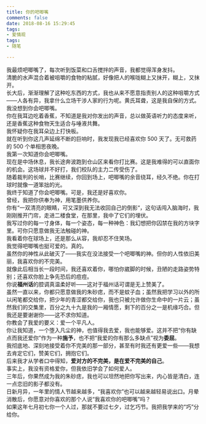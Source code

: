 ```yaml
---
title: 你的吧唧嘴
comments: false
date: 2018-08-16 15:29:45
tags:
- 爱情观
tags: 
- 随笔

---
```

我最烦吧唧嘴了，每次听到饭菜和口舌搅拌的声音，我都觉得浑身发抖。  
清脆的水声混合着被咀嚼的食物的粘腻，好像把人的喉咙糊上又抹开，糊上，又抹开。  <!--more-->  
长大后，渐渐理解了这种吃东西的方式，我也从来不愿意指责别人的这种咀嚼方式——人各有异，我拿什么立场干涉人家的行为呢。黄氏耳聋，这是我自保的方式。  
我没想到你会吧唧嘴。  
你在我耳边吃着香蕉，不知道是我对你发出的声音，总以做英语听力的态度来听，还是香蕉这种食物天生适合与唾液共舞。  
我怀疑你在我耳朵边上打快板。  
就在听到你这几声延绵不断的巨响时，我发现我已经喜欢你 500 天了。无可救药的 500 个单相思夜晚。  
我第一次知道你会吧唧嘴。  
现在是中场休息，我长途奔波跑到仓山区来看你打比赛。这是我难得的可以直面你的机会。这场球并不好打，我们校队的主力二传受伤了。  
随着裁判的长哨，比赛继续，你回到场上，吧唧嘴的余音绕耳，经久不绝。你在打球时就像一道笨拙的光。  
我终于知道了你会吧唧嘴。可是，我还是好喜欢你。  
曾经，我把你供奉为神，用笔墨供养你。  
你有“一双清亮的眼睛，可又深到我无法收回自己的倒影“，这句话闯入脑海时，我刚刚推开门帘，走进二楼食堂，在那里，我中了它们的埋伏。  
我写过你的每一寸身体，每一个姿态，每一种神色：我幻想把你囚禁在我的方块字里。可你只愿意做我无法触碰的神。  
我看着你在球场上，还是那么从容，我却忍不住笑场。  
我觉得吧唧嘴也挺可爱的。真的。  
虽然你的神性从此破灭了——我实在没法接受一个吧唧嘴的神。但你的人性依旧美丽，我喜欢你的不完美。  
就像此后相当长一段时间，我还喜欢着你，哪怕你崴脚的时候，丑陋的走路姿势特别；还喜欢你脸上争先恐后的痘痘。  
你说**福州话**的腔调真温柔好听——这对于福州话可谓是无上赞美了。  
虽然一直以来，你都只愿意做我的朱砂痣，而不是蚊子血；虽然我把学习以外的所以闲笔都交给你，把少年的青涩都交给你，我也只被允许做你生命中的一片云；虽然我们的交集里，百分之九十九是我的一厢情愿，剩下的百分之一是机缘巧合。但我还是要谢谢你——这不求你知道。  
你教会了我爱的要义：爱一个平凡人。  
你让我知道，一个堕入凡尘的神，也值得我去爱，我也能够爱。这并不把“你有缺点而我还爱你”作为一种**施予**，也不把“我爱的你有那么多缺点”视为**委屈**。  
我彻底地、深刻地接受着你不完美的那一部分，甚至有时我还有更爱一些——我想去肯定它们，赞美它们，拥抱它们。  
后来我才从学者口中得知，**爱对方的不完美，是在爱不完美的自己**。  
事实上，我没有资格爱你，但我依旧学会了如何爱人。  
三年后，你果然成为我的朱砂痣，我也可以坦然地把你写出来，内心皆是清白，连一点恋旧的影子都没有。  
日新月异，一年里的情人节越来越多，“我喜欢你”也可以越来越轻易说出口。月晕消散后，你愿意对你喜欢的那个人说“我喜欢你的吧唧嘴”吗？  
如果这年七月初七你一个人过，那就不要过七夕，过乞巧节。我把我学来的“巧”分给你。